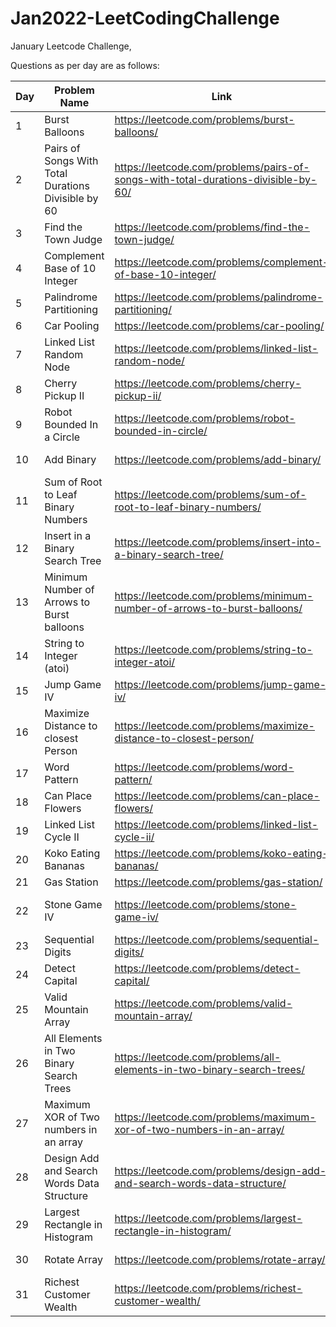 # Jan2022-LeetCodingChallenge
January Leetcode Challenge,

Questions as per day are as follows:

| Day | Problem Name                                        | Link                                                                               | Related Topics                    | Difficulty |
|-----|-----------------------------------------------------|------------------------------------------------------------------------------------|-----------------------------------|------------|
| 1   | Burst Balloons                                      | https://leetcode.com/problems/burst-balloons/                                      | Dynamic Programming               | Hard       |
| 2   | Pairs of Songs With Total Durations Divisible by 60 | https://leetcode.com/problems/pairs-of-songs-with-total-durations-divisible-by-60/ | Dynamic Programming               | Medium     |
| 3   | Find the Town Judge                                 | https://leetcode.com/problems/find-the-town-judge/                                 | Arrays                            | Easy       |
| 4   | Complement Base of 10 Integer                       | https://leetcode.com/problems/complement-of-base-10-integer/                       | Bit Manipulation                  | Easy       |
| 5   | Palindrome Partitioning                             | https://leetcode.com/problems/palindrome-partitioning/                             | Backtracking/DP                   | Medium     |
| 6   | Car Pooling                                         | https://leetcode.com/problems/car-pooling/                                         | Arrays                            | Medium     |
| 7   | Linked List Random Node                             | https://leetcode.com/problems/linked-list-random-node/                             | Math                              | Medium     |
| 8   | Cherry Pickup II                                    | https://leetcode.com/problems/cherry-pickup-ii/                                    | Graphs (DFS)                      | Hard       |
| 9   | Robot Bounded In a Circle                           | https://leetcode.com/problems/robot-bounded-in-circle/                             | Math/String                       | Medium     |
| 10  | Add Binary                                          | https://leetcode.com/problems/add-binary/                                          | Bit Manipulation (Math)           | Easy       |
| 11  | Sum of Root to Leaf Binary Numbers                  | https://leetcode.com/problems/sum-of-root-to-leaf-binary-numbers/                  | Trees (DFS)                       | Easy       |
| 12  | Insert in a Binary Search Tree                      | https://leetcode.com/problems/insert-into-a-binary-search-tree/                    | Trees                             | Medium     |
| 13  | Minimum Number of Arrows to Burst balloons          | https://leetcode.com/problems/minimum-number-of-arrows-to-burst-balloons/          | Arrays                            | Medium     |
| 14  | String to Integer (atoi)                            | https://leetcode.com/problems/string-to-integer-atoi/                              | String (Math)                     | Medium     |
| 15  | Jump Game IV                                        | https://leetcode.com/problems/jump-game-iv/                                        | Arrays (BFS)                      | Hard       |
| 16  | Maximize Distance to closest Person                 | https://leetcode.com/problems/maximize-distance-to-closest-person/                 | Arrays                            | Medium     |
| 17  | Word Pattern                                        | https://leetcode.com/problems/word-pattern/                                        | String (Hash Table)               | Easy       |
| 18  | Can Place Flowers                                   | https://leetcode.com/problems/can-place-flowers/                                   | Arrays (Greedy)                   | Easy       |
| 19  | Linked List Cycle II                                | https://leetcode.com/problems/linked-list-cycle-ii/                                | Linked Lists (Two Pointer)        | Medium     |
| 20  | Koko Eating Bananas                                 | https://leetcode.com/problems/koko-eating-bananas/                                 | Arrays (Binary Search)            | Medium     |
| 21  | Gas Station                                         | https://leetcode.com/problems/gas-station/                                         | Arrays (Greedy)                   | Medium     |
| 22  | Stone Game IV                                       | https://leetcode.com/problems/stone-game-iv/                                       | Dynamic Programming (Game Theory) | Hard       |
| 23  | Sequential Digits                                   | https://leetcode.com/problems/sequential-digits/                                   | Math (Sliding Window)             | Medium     |
| 24  | Detect Capital                                      | https://leetcode.com/problems/detect-capital/                                      | String                            | Easy       |
| 25  | Valid Mountain Array                                | https://leetcode.com/problems/valid-mountain-array/                                | Arrays                            | Easy       |
| 26  | All Elements in Two Binary Search Trees             | https://leetcode.com/problems/all-elements-in-two-binary-search-trees/             | Tree (DFS)                        | Medium     |
| 27  | Maximum XOR of Two numbers in an array              | https://leetcode.com/problems/maximum-xor-of-two-numbers-in-an-array/              | Bit manipulation                  | Medium     |
| 28  | Design Add and Search Words Data Structure          | https://leetcode.com/problems/design-add-and-search-words-data-structure/          | Trie (DFS)                        | Medium     |
| 29  | Largest Rectangle in Histogram                      | https://leetcode.com/problems/largest-rectangle-in-histogram/                      | Arrays (Stack)                    | Hard       |
| 30  | Rotate Array                                        | https://leetcode.com/problems/rotate-array/                                        | Arrays (Two Pointers, Math)       | Medium     |
| 31  | Richest Customer Wealth                             | https://leetcode.com/problems/richest-customer-wealth/                             | Arrays                            | Easy       |
